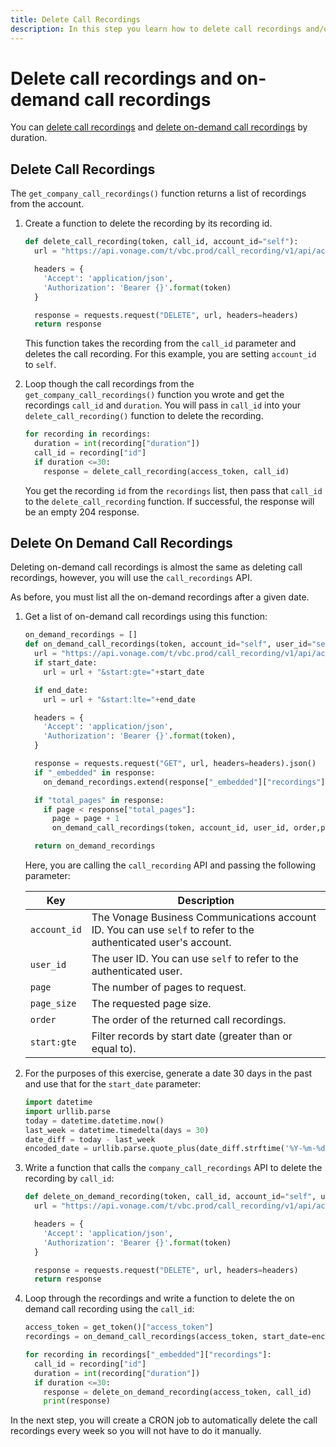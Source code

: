 ```yaml
---
title: Delete Call Recordings
description: In this step you learn how to delete call recordings and/or on-demand call recordings
---
```


# Delete call recordings and on-demand call recordings

You can [delete call recordings](#delete-call-recordings) and [delete on-demand call recordings](#delete-on-demand-call-recordings) by duration. 

## Delete Call Recordings

The `get_company_call_recordings()` function returns a list of recordings from the account. 

1. Create a function to delete the recording by its recording id.

    ```python
    def delete_call_recording(token, call_id, account_id="self"):
      url = "https://api.vonage.com/t/vbc.prod/call_recording/v1/api/accounts/{}/company_call_recordings/{}".format(account_id, call_id)
    
      headers = {
        'Accept': 'application/json',
        'Authorization': 'Bearer {}'.format(token)
      }
    
      response = requests.request("DELETE", url, headers=headers)
      return response
    ```

    This function takes the recording from the `call_id` parameter and deletes the call recording. For this example, you are setting `account_id` to `self`.

2. Loop though the call recordings from the `get_company_call_recordings()` function you wrote and get the recordings `call_id` and `duration`. You will pass in `call_id` into your `delete_call_recording()` function to delete the recording.

    ```python
    for recording in recordings:
      duration = int(recording["duration"])
      call_id = recording["id"]
      if duration <=30:
        response = delete_call_recording(access_token, call_id)
    ```

    You get the recording `id` from the `recordings` list, then pass that `call_id` to the `delete_call_recording` function. If successful, the response will be an empty 204 response.

## Delete On Demand Call Recordings

Deleting on-demand call recordings is almost the same as deleting call recordings, however, you will use the `call_recordings` API.

As before, you must list all the on-demand recordings after a given date. 

1. Get a list of on-demand call recordings using this function:

    ```python
    on_demand_recordings = []
    def on_demand_call_recordings(token, account_id="self", user_id="self", order="start%3ADESC",page=1, page_size=10, start_date=None, end_date=None):
      url = "https://api.vonage.com/t/vbc.prod/call_recording/v1/api/accounts/{}/users/{}/call_recordings?order={}&page={}&page_size={}".format(account_id, user_id, order, page, page_size)
      if start_date:
        url = url + "&start:gte="+start_date

      if end_date:
        url = url + "&start:lte="+end_date

      headers = {
        'Accept': 'application/json',
        'Authorization': 'Bearer {}'.format(token),
      }

      response = requests.request("GET", url, headers=headers).json()
      if "_embedded" in response:
        on_demand_recordings.extend(response["_embedded"]["recordings"])

      if "total_pages" in response:
        if page < response["total_pages"]:
          page = page + 1
          on_demand_call_recordings(token, account_id, user_id, order,page, page_size, start_date, end_date)

      return on_demand_recordings
    ```

    Here, you are calling the `call_recording` API and passing the following parameter:

    | Key | Description |
    | --- | ----------- |
    | `account_id`      | The Vonage Business Communications account ID. You can use `self` to refer to the authenticated user's account. |
    | `user_id`      | The user ID. You can use `self` to refer to the authenticated user. |
    | `page`      | The number of pages to request. |
    | `page_size`      | The requested page size. |
    | `order`      | The order of the returned call recordings. |
    | `start:gte`      | Filter records by start date (greater than or equal to). |

2. For the purposes of this exercise, generate a date 30 days in the past and use that for the `start_date` parameter:

    ```python
    import datetime
    import urllib.parse
    today = datetime.datetime.now()
    last_week = datetime.timedelta(days = 30)
    date_diff = today - last_week
    encoded_date = urllib.parse.quote_plus(date_diff.strftime('%Y-%m-%dT00:00:00+0000'))
    ```

3. Write a function that calls the `company_call_recordings` API to delete the recording by `call_id`:

    ```python
    def delete_on_demand_recording(token, call_id, account_id="self", user_id="self"):
      url = "https://api.vonage.com/t/vbc.prod/call_recording/v1/api/accounts/{}/users/{}/call_recordings/{}".format(account_id, call_id)

      headers = {
        'Accept': 'application/json',
        'Authorization': 'Bearer {}'.format(token)
      }

      response = requests.request("DELETE", url, headers=headers)
      return response
    ```

4. Loop through the recordings and write a function to delete the on demand call recording using the `call_id`:

    ```python
    access_token = get_token()["access_token"]
    recordings = on_demand_call_recordings(access_token, start_date=encoded_date)

    for recording in recordings["_embedded"]["recordings"]:
      call_id = recording["id"]
      duration = int(recording["duration"])
      if duration <=30:
        response = delete_on_demand_recording(access_token, call_id)
        print(response)
    ```

In the next step, you will create a CRON job to automatically delete the call recordings every week so you will not have to do it manually.
